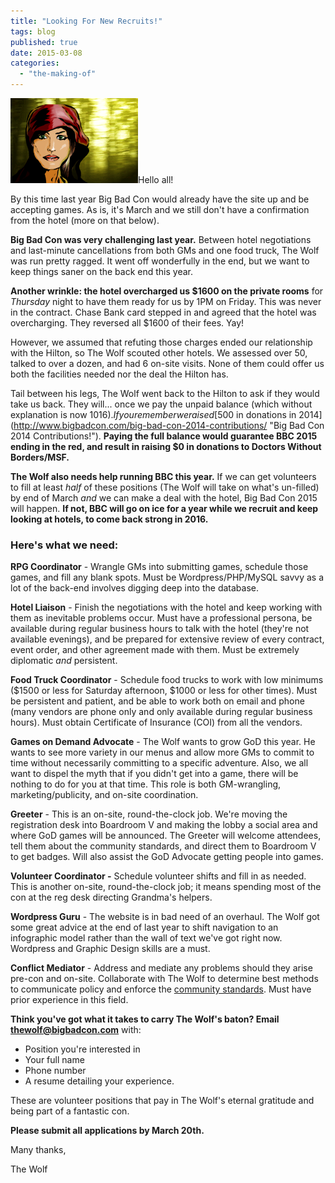 ```yaml
---
title: "Looking For New Recruits!"
tags: blog
published: true
date: 2015-03-08
categories: 
  - "the-making-of"
---
```


[![Little Red - Mistress of Big Bad Con](/images/little-red-204x136.png)](http://www.bigbadcon.com/wp-content/uploads/2012/06/little-red-204x136.png)Hello all!

By this time last year Big Bad Con would already have the site up and be accepting games. As is, it's March and we still don't have a confirmation from the hotel (more on that below).

**Big Bad Con was very challenging last year.** Between hotel negotiations and last-minute cancellations from both GMs and one food truck, The Wolf was run pretty ragged. It went off wonderfully in the end, but we want to keep things saner on the back end this year.

**Another wrinkle: the hotel overcharged us $1600 on the private rooms** for _Thursday_ night to have them ready for us by 1PM on Friday. This was never in the contract. Chase Bank card stepped in and agreed that the hotel was overcharging. They reversed all $1600 of their fees. Yay!

However, we assumed that refuting those charges ended our relationship with the Hilton, so The Wolf scouted other hotels. We assessed over 50, talked to over a dozen, and had 6 on-site visits. None of them could offer us both the facilities needed nor the deal the Hilton has.

Tail between his legs, The Wolf went back to the Hilton to ask if they would take us back. They will... once we pay the unpaid balance (which without explanation is now $1016). If you remember we raised [$500 in donations in 2014](http://www.bigbadcon.com/big-bad-con-2014-contributions/ "Big Bad Con 2014 Contributions!"). **Paying the full balance would guarantee BBC 2015 ending in the red, and result in raising $0 in donations to Doctors Without Borders/MSF.**

**The Wolf also needs help running BBC this year.** If we can get volunteers to fill at least _half_ of these positions (The Wolf will take on what's un-filled) by end of March _and_ we can make a deal with the hotel, Big Bad Con 2015 will happen. **If not, BBC will go on ice for a year while we recruit and keep looking at hotels, to come back strong in 2016.**

### Here's what we need:

**RPG Coordinator** - Wrangle GMs into submitting games, schedule those games, and fill any blank spots. Must be Wordpress/PHP/MySQL savvy as a lot of the back-end involves digging deep into the database.

**Hotel Liaison** - Finish the negotiations with the hotel and keep working with them as inevitable problems occur. Must have a professional persona, be available during regular business hours to talk with the hotel (they're not available evenings), and be prepared for extensive review of every contract, event order, and other agreement made with them. Must be extremely diplomatic _and_ persistent.

**Food Truck Coordinator** - Schedule food trucks to work with low minimums ($1500 or less for Saturday afternoon, $1000 or less for other times). Must be persistent and patient, and be able to work both on email and phone (many vendors are phone only and only available during regular business hours). Must obtain Certificate of Insurance (COI) from all the vendors.

**Games on Demand Advocate** - The Wolf wants to grow GoD this year. He wants to see more variety in our menus and allow more GMs to commit to time without necessarily committing to a specific adventure. Also, we all want to dispel the myth that if you didn't get into a game, there will be nothing to do for you at that time. This role is both GM-wrangling, marketing/publicity, and on-site coordination.

**Greeter** - This is an on-site, round-the-clock job. We're moving the registration desk into Boardroom V and making the lobby a social area and where GoD games will be announced. The Greeter will welcome attendees, tell them about the community standards, and direct them to Boardroom V to get badges. Will also assist the GoD Advocate getting people into games.

**Volunteer Coordinator -** Schedule volunteer shifts and fill in as needed. This is another on-site, round-the-clock job; it means spending most of the con at the reg desk directing Grandma's helpers.

**Wordpress Guru** - The website is in bad need of an overhaul. The Wolf got some great advice at the end of last year to shift navigation to an infographic model rather than the wall of text we've got right now. Wordpress and Graphic Design skills are a must.

**Conflict Mediator** - Address and mediate any problems should they arise pre-con and on-site. Collaborate with The Wolf to determine best methods to communicate policy and enforce the [community standards](http://www.bigbadcon.com/community-standards/). Must have prior experience in this field.

**Think you've got what it takes to carry The Wolf's baton? Email thewolf@bigbadcon.com** with:

- Position you're interested in
- Your full name
- Phone number
- A resume detailing your experience.

These are volunteer positions that pay in The Wolf's eternal gratitude and being part of a fantastic con.

**Please submit all applications by March 20th.**

Many thanks,

The Wolf
